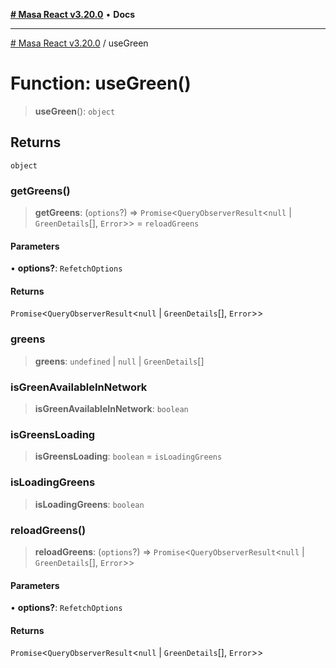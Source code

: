 [**# Masa React v3.20.0**](../README.md) • **Docs**

***

[# Masa React v3.20.0](../globals.md) / useGreen

# Function: useGreen()

> **useGreen**(): `object`

## Returns

`object`

### getGreens()

> **getGreens**: (`options`?) => `Promise`\<`QueryObserverResult`\<`null` \| `GreenDetails`[], `Error`\>\> = `reloadGreens`

#### Parameters

• **options?**: `RefetchOptions`

#### Returns

`Promise`\<`QueryObserverResult`\<`null` \| `GreenDetails`[], `Error`\>\>

### greens

> **greens**: `undefined` \| `null` \| `GreenDetails`[]

### isGreenAvailableInNetwork

> **isGreenAvailableInNetwork**: `boolean`

### isGreensLoading

> **isGreensLoading**: `boolean` = `isLoadingGreens`

### isLoadingGreens

> **isLoadingGreens**: `boolean`

### reloadGreens()

> **reloadGreens**: (`options`?) => `Promise`\<`QueryObserverResult`\<`null` \| `GreenDetails`[], `Error`\>\>

#### Parameters

• **options?**: `RefetchOptions`

#### Returns

`Promise`\<`QueryObserverResult`\<`null` \| `GreenDetails`[], `Error`\>\>
